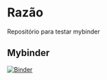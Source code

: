 # Razão
Repositório para testar mybinder
 ## Mybinder
 [![Binder](https://mybinder.org/badge_logo.svg)](https://mybinder.org/v2/gh/jose219081/testing_mybinder/HEAD)
